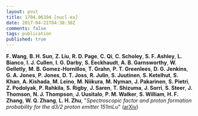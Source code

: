 ```yaml
---
layout: post
title: 1704.06394 [nucl-ex]
date: 2017-04-21T04:38:30Z
comments: false
tags: publication
published: true
---
```


<b>F. Wang</b>, <b>B. H. Sun</b>, <b>Z. Liu</b>, <b>R. D. Page</b>, <b>C. Qi</b>, <b>C. Scholey</b>, <b>S. F. Ashley</b>, <b>L. Bianco</b>, <b>I. J. Cullen</b>, <b>I. G. Darby</b>, <b>S. Eeckhaudt</b>, <b>A. B. Garnsworthy</b>, <b>W. Gelletly</b>, <b>M. B. Gomez-Hornillos</b>, <b>T. Grahn</b>, <b>P. T. Greenlees</b>, <b>D. G. Jenkins</b>, <b>G. A. Jones</b>, <b>P. Jones</b>, <b>D. T. Joss</b>, <b>R. Julin</b>, <b>S. Juutinen</b>, <b>S. Ketelhut</b>, <b>S. Khan</b>, <b>A. Kishada</b>, <b>M. Leino</b>, <b>M. Niikura</b>, <b>M. Nyman</b>, <b>J. Pakarinen</b>, <b>S. Pietri</b>, <b>Z. Podolyak</b>, <b>P. Rahkila</b>, <b>S. Rigby</b>, <b>J. Saren</b>, <b>T. Shizuma</b>, <b>J. Sorri</b>, <b>S. Steer</b>, <b>J. Thomson</b>, <b>N. J. Thompson</b>, <b>J. Uusitalo</b>, <b>P. M. Walker</b>, <b>S. William</b>, <b>H. F. Zhang</b>, <b>W. Q. Zhang</b>, <b>L. H. Zhu</b>, "<i>Spectroscopic factor and proton formation probability for the d3/2  proton emitter 151mLu</i>" ([arXiv](http://arxiv.org/abs/1704.06394v1))
